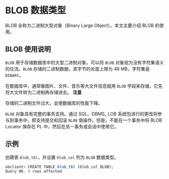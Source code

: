 BLOB 数据类型 
==============================

BLOB 全称为二进制大型对象（Binary Large Object）。本文主要介绍 BLOB 的使用。



BLOB 使用说明 
------------------------------

`BLOB` 用于存储数据库中的大型二进制对象，可以将 `BLOB` 对象视为没有字符集语义的位流。`BLOB` 存储的二进制数据，其字节的长度上限为 48 MB，字符集是 `BINARY`。

在数据库中，通常像图片、文件、音乐等大文件信息就用 `BLOB` 字段来存储，它先将大文件转为二进制再存储进去。
**注意**



存储的二进制文件过大，会使数据库的性能下降。

`BLOB` 对象具有完整的事务支持。通过 SQL、DBMS_ LOB 系统包进行的更改将参与到事务中，即支持提交和回滚 `BLOB` 值操作。但是，不能在一个事务中将 BLOB Locator 保存在 PL 中，然后在另一事务或会话中使用它。

示例 
-----------------------

创建表 `blob_tbl`，并设置 `blob_col` 列为 `BLOB` 数据类型。

```javascript
obclient> CREATE TABLE blob_tbl (blob_col BLOB);
Query OK, 0 rows affected
```



